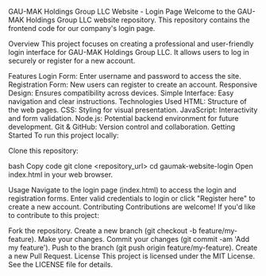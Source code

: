 GAU-MAK Holdings Group LLC Website - Login Page
Welcome to the GAU-MAK Holdings Group LLC website repository. This repository contains the frontend code for our company's login page.

Overview
This project focuses on creating a professional and user-friendly login interface for GAU-MAK Holdings Group LLC. It allows users to log in securely or register for a new account.

Features
Login Form: Enter username and password to access the site.
Registration Form: New users can register to create an account.
Responsive Design: Ensures compatibility across devices.
Simple Interface: Easy navigation and clear instructions.
Technologies Used
HTML: Structure of the web pages.
CSS: Styling for visual presentation.
JavaScript: Interactivity and form validation.
Node.js: Potential backend environment for future development.
Git & GitHub: Version control and collaboration.
Getting Started
To run this project locally:

Clone this repository:

bash
Copy code
git clone <repository_url>
cd gaumak-website-login
Open index.html in your web browser.

Usage
Navigate to the login page (index.html) to access the login and registration forms.
Enter valid credentials to login or click "Register here" to create a new account.
Contributing
Contributions are welcome! If you'd like to contribute to this project:

Fork the repository.
Create a new branch (git checkout -b feature/my-feature).
Make your changes.
Commit your changes (git commit -am 'Add my feature').
Push to the branch (git push origin feature/my-feature).
Create a new Pull Request.
License
This project is licensed under the MIT License. See the LICENSE file for details.
